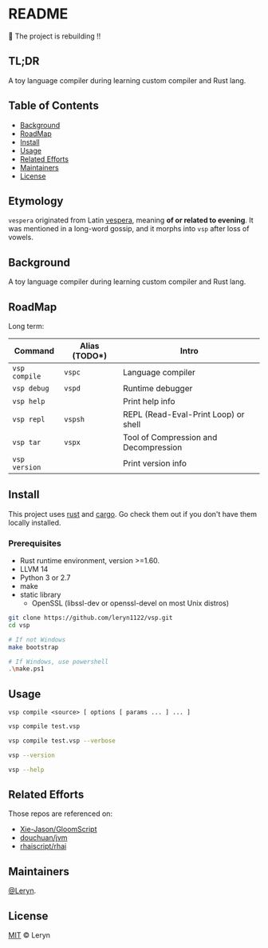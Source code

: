 # README

🙈 The project is rebuilding !!

## TL;DR

A toy language compiler during learning custom compiler and Rust lang.

## Table of Contents

- [Background](#background)
- [RoadMap](#RoadMap)
- [Install](#install)
- [Usage](#usage)
- [Related Efforts](#related-efforts)
- [Maintainers](#maintainers)
- [License](#license)

## Etymology

`vespera` originated from Latin [vespera](https://en.wiktionary.org/wiki/vespera), meaning **of or related to evening**.
It was mentioned in a long-word gossip, and it morphs into `vsp` after loss of vowels.

## Background

A toy language compiler during learning custom compiler and Rust lang.

## RoadMap

Long term:

| Command               | Alias (TODO*) | Intro                                 |
| --------------------- | ------------- | ------------------------------------- |
| `vsp compile`         | `vspc`        | Language compiler                     |
| `vsp debug`           | `vspd`        | Runtime debugger                      |
| `vsp help`            |               | Print help info                       |
| `vsp repl`            | `vspsh`     | REPL (Read-Eval-Print Loop) or shell  |
| `vsp tar`             | `vspx`        | Tool of Compression and Decompression |
| `vsp version`         |               | Print version info                    |

## Install

This project uses [rust](https://www.rust-lang.org/) and [cargo](https://npmjs.com). Go check them out if you don't have them locally installed.

### Prerequisites
- Rust runtime environment, version >=1.60.
- LLVM 14
- Python 3 or 2.7
- make
- static library
  - OpenSSL (libssl-dev or openssl-devel on most Unix distros)

```bash
git clone https://github.com/leryn1122/vsp.git
cd vsp

# If not Windows
make bootstrap

# If Windows, use powershell
.\make.ps1
```

## Usage

```plaintext
vsp compile <source> [ options [ params ... ] ... ]
```

```bash
vsp compile test.vsp

vsp compile test.vsp --verbose

vsp --version

vsp --help
```

## Related Efforts

Those repos are referenced on:

- [Xie-Jason/GloomScript](https://github.com/Xie-Jason/GloomScript)
- [douchuan/jvm](https://github.com/douchuan/jvm)
- [rhaiscript/rhai](https://github1s.com/rhaiscript/rhai)

## Maintainers

[@Leryn](https://github.com/leryn1122).

## License

[MIT](LICENSE) © Leryn
